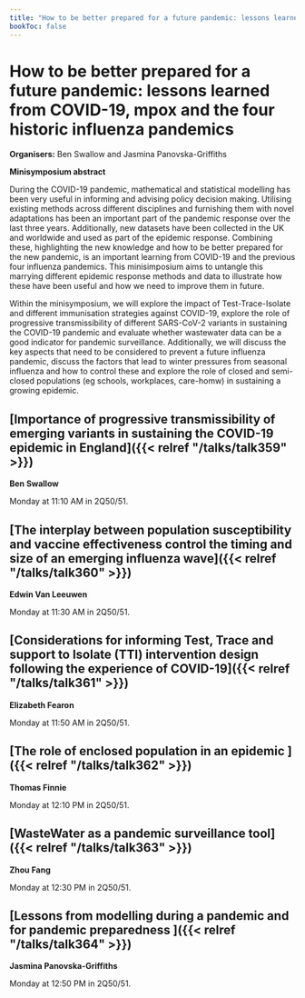 ```yaml
---
title: "How to be better prepared for a future pandemic: lessons learned from COVID-19, mpox and the four historic influenza pandemics"
bookToc: false
---
```


# How to be better prepared for a future pandemic: lessons learned from COVID-19, mpox and the four historic influenza pandemics

**Organisers:** Ben Swallow and Jasmina Panovska-Griffiths

**Minisymposium abstract**

During the COVID-19 pandemic, mathematical and statistical modelling has been very useful in informing and advising policy decision making. Utilising existing methods across different disciplines and furnishing them with novel adaptations has been an important part of the pandemic response over the last three years. Additionally, new datasets have been collected in the UK and worldwide and used as part of the epidemic response. Combining these, highlighting the new knowledge and how to be better prepared for the new pandemic, is an important learning from COVID-19 and the previous four influenza pandemics. This minisimposium aims to untangle this marrying different epidemic response methods and data to illustrate how these have been useful and how we need to improve them in future.  
 
Within the minisymposium, we will explore the impact of Test-Trace-Isolate and different immunisation strategies against COVID-19, explore the role of progressive transmissibility of different SARS-CoV-2 variants in sustaining the COVID-19 pandemic and evaluate whether wastewater data can be a good indicator for pandemic surveillance. Additionally, we will discuss the key aspects that need to be considered to prevent a future influenza pandemic, discuss the factors that lead to winter pressures from seasonal influenza and how to control these and explore the role of closed and semi-closed populations (eg schools, workplaces, care-homw) in sustaining a growing epidemic.  



## [Importance of progressive transmissibility of emerging variants in sustaining the COVID-19 epidemic in England]({{< relref "/talks/talk359" >}})

**Ben Swallow**

Monday at 11:10 AM in 2Q50/51.


## [The interplay between population susceptibility and vaccine effectiveness control the timing and size of an emerging influenza wave]({{< relref "/talks/talk360" >}})

**Edwin Van Leeuwen**

Monday at 11:30 AM in 2Q50/51.


## [Considerations for informing Test, Trace and support to Isolate (TTI) intervention design following the experience of COVID-19]({{< relref "/talks/talk361" >}})

**Elizabeth Fearon**

Monday at 11:50 AM in 2Q50/51.


## [The role of enclosed population in an epidemic ]({{< relref "/talks/talk362" >}})

**Thomas Finnie**

Monday at 12:10 PM in 2Q50/51.


## [WasteWater as a pandemic surveillance tool]({{< relref "/talks/talk363" >}})

**Zhou Fang**

Monday at 12:30 PM in 2Q50/51.


## [Lessons from modelling during a pandemic and for pandemic preparedness ]({{< relref "/talks/talk364" >}})

**Jasmina Panovska-Griffiths**

Monday at 12:50 PM in 2Q50/51.


